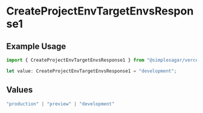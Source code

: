 # CreateProjectEnvTargetEnvsResponse1

## Example Usage

```typescript
import { CreateProjectEnvTargetEnvsResponse1 } from "@simplesagar/vercel/models/createprojectenvop.js";

let value: CreateProjectEnvTargetEnvsResponse1 = "development";
```

## Values

```typescript
"production" | "preview" | "development"
```
